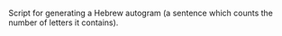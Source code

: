 Script for generating a Hebrew autogram (a sentence which counts the number of letters it contains).
